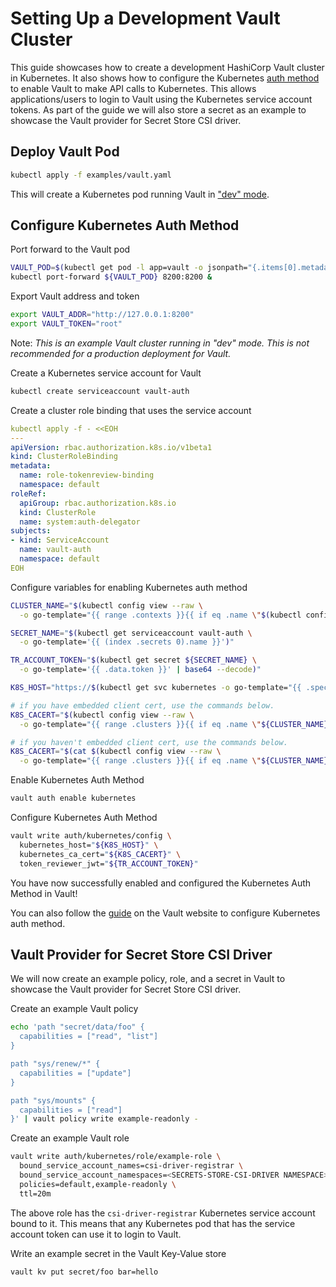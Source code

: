 # Setting Up a Development Vault Cluster

This guide showcases how to create a development HashiCorp Vault cluster in Kubernetes.
It also shows how to configure the Kubernetes [auth method](https://www.vaultproject.io/docs/auth/kubernetes.html) to enable Vault to make API calls to Kubernetes. This allows applications/users to login to Vault using the Kubernetes
service account tokens. As part of the guide we will also store a secret as an example to showcase the Vault provider for Secret Store CSI driver.

## Deploy Vault Pod

```bash
kubectl apply -f examples/vault.yaml
```

This will create a Kubernetes pod running Vault in ["dev" mode](https://www.vaultproject.io/docs/concepts/dev-server.html).

## Configure Kubernetes Auth Method

Port forward to the Vault pod

```bash
VAULT_POD=$(kubectl get pod -l app=vault -o jsonpath="{.items[0].metadata.name}")
kubectl port-forward ${VAULT_POD} 8200:8200 &
```

Export Vault address and token

```bash
export VAULT_ADDR="http://127.0.0.1:8200"
export VAULT_TOKEN="root"
```

Note: *This is an example Vault cluster running in "dev" mode. This is not recommended
for a production deployment for Vault.*

Create a Kubernetes service account for Vault

```bash
kubectl create serviceaccount vault-auth
```

Create a cluster role binding that uses the service account

```yaml
kubectl apply -f - <<EOH
---
apiVersion: rbac.authorization.k8s.io/v1beta1
kind: ClusterRoleBinding
metadata:
  name: role-tokenreview-binding
  namespace: default
roleRef:
  apiGroup: rbac.authorization.k8s.io
  kind: ClusterRole
  name: system:auth-delegator
subjects:
- kind: ServiceAccount
  name: vault-auth
  namespace: default
EOH
```

Configure variables for enabling Kubernetes auth method

```bash
CLUSTER_NAME="$(kubectl config view --raw \
  -o go-template="{{ range .contexts }}{{ if eq .name \"$(kubectl config current-context)\" }}{{ index .context \"cluster\" }}{{ end }}{{ end }}")"

SECRET_NAME="$(kubectl get serviceaccount vault-auth \
  -o go-template='{{ (index .secrets 0).name }}')"

TR_ACCOUNT_TOKEN="$(kubectl get secret ${SECRET_NAME} \
  -o go-template='{{ .data.token }}' | base64 --decode)"

K8S_HOST="https://$(kubectl get svc kubernetes -o go-template="{{ .spec.clusterIP }}")"

# if you have embedded client cert, use the commands below.
K8S_CACERT="$(kubectl config view --raw \
  -o go-template="{{ range .clusters }}{{ if eq .name \"${CLUSTER_NAME}\" }}{{ index .cluster \"certificate-authority-data\" }}{{ end }}{{ end }}" | base64 --decode)"

# if you haven't embedded client cert, use the commands below.
K8S_CACERT="$(cat $(kubectl config view --raw \
  -o go-template="{{ range .clusters }}{{ if eq .name \"${CLUSTER_NAME}\" }}{{ index .cluster \"certificate-authority\" }}{{ end }}{{ end }}"))"
```

Enable Kubernetes Auth Method

```bash
vault auth enable kubernetes
```

Configure Kubernetes Auth Method

```bash
vault write auth/kubernetes/config \
  kubernetes_host="${K8S_HOST}" \
  kubernetes_ca_cert="${K8S_CACERT}" \
  token_reviewer_jwt="${TR_ACCOUNT_TOKEN}"
```

You have now successfully enabled and configured the Kubernetes Auth Method in Vault!

You can also follow the [guide](https://www.vaultproject.io/docs/auth/kubernetes.html) on the Vault website to configure Kubernetes auth method.

## Vault Provider for Secret Store CSI Driver

We will now create an example policy, role, and a secret in Vault to showcase the Vault provider for
Secret Store CSI driver.

Create an example Vault policy

```bash
echo 'path "secret/data/foo" {
  capabilities = ["read", "list"]
}

path "sys/renew/*" {
  capabilities = ["update"]
}

path "sys/mounts" {
  capabilities = ["read"]
}' | vault policy write example-readonly -
```

Create an example Vault role

```bash
vault write auth/kubernetes/role/example-role \
  bound_service_account_names=csi-driver-registrar \
  bound_service_account_namespaces=<SECRETS-STORE-CSI-DRIVER NAMESPACE> \
  policies=default,example-readonly \
  ttl=20m
```

The above role has the `csi-driver-registrar` Kubernetes service account bound to it. This means
that any Kubernetes pod that has the service account token can use it to login to Vault.

Write an example secret in the Vault Key-Value store

```bash
vault kv put secret/foo bar=hello
```



